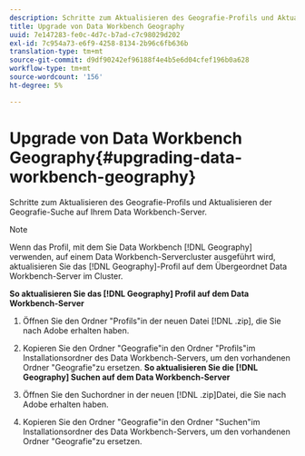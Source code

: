 ```yaml
---
description: Schritte zum Aktualisieren des Geografie-Profils und Aktualisieren der Geografie-Suche auf Ihrem Data Workbench-Server.
title: Upgrade von Data Workbench Geography
uuid: 7e147283-fe0c-4d7c-b7ad-c7c98029d202
exl-id: 7c954a73-e6f9-4258-8134-2b96c6fb636b
translation-type: tm+mt
source-git-commit: d9df90242ef96188f4e4b5e6d04cfef196b0a628
workflow-type: tm+mt
source-wordcount: '156'
ht-degree: 5%

---
```


# Upgrade von Data Workbench Geography{#upgrading-data-workbench-geography}

Schritte zum Aktualisieren des Geografie-Profils und Aktualisieren der Geografie-Suche auf Ihrem Data Workbench-Server.

>[!NOTE]
>
>Wenn das Profil, mit dem Sie Data Workbench [!DNL Geography] verwenden, auf einem Data Workbench-Servercluster ausgeführt wird, aktualisieren Sie das [!DNL Geography]-Profil auf dem Übergeordnet Data Workbench-Server im Cluster.

**So aktualisieren Sie das  [!DNL Geography] Profil auf dem Data Workbench-Server**

1. Öffnen Sie den Ordner &quot;Profils&quot;in der neuen Datei [!DNL .zip], die Sie nach Adobe erhalten haben.
1. Kopieren Sie den Ordner &quot;Geografie&quot;in den Ordner &quot;Profils&quot;im Installationsordner des Data Workbench-Servers, um den vorhandenen Ordner &quot;Geografie&quot;zu ersetzen.
   **So aktualisieren Sie die  [!DNL Geography] Suchen auf dem Data Workbench-Server**

1. Öffnen Sie den Suchordner in der neuen [!DNL .zip]Datei, die Sie nach Adobe erhalten haben.
1. Kopieren Sie den Ordner &quot;Geografie&quot;in den Ordner &quot;Suchen&quot;im Installationsordner des Data Workbench-Servers, um den vorhandenen Ordner &quot;Geografie&quot;zu ersetzen.
